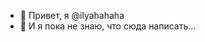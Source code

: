 - 👋 Привет, я @ilyahahaha
- 👀 И я пока не знаю, что сюда написать...

<!---
laaanov/laaanov is a ✨ special ✨ repository because its `README.md` (this file) appears on your GitHub profile.
You can click the Preview link to take a look at your changes.
--->

